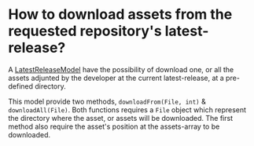 # How to download assets from the requested repository's latest-release?
A [LatestReleaseModel](https://github.com/aivruu/repo-viewer/blob/recode/api/src/main/java/io/github/aivruu/repoviewer/api/release/LatestReleaseModel.java) have the
possibility of download one, or all the assets adjunted by the developer at the current latest-release, at a pre-defined directory.

This model provide two methods, `downloadFrom(File, int)` & `downloadAll(File)`. Both functions requires a `File` object which represent the directory
where the asset, or assets will be downloaded. The first method also require the asset's position at the assets-array to be downloaded.
